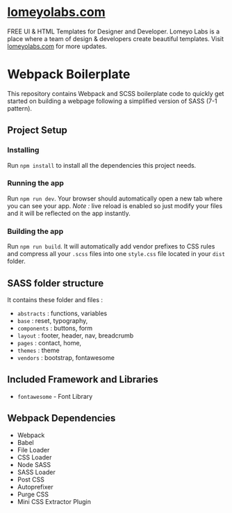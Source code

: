 # [lomeyolabs.com](https://lomeyolabs.com)
FREE UI & HTML Templates for Designer and Developer. Lomeyo Labs is a place where a team of design & developers create beautiful templates. Visit [lomeyolabs.com](https://lomeyolabs.com) for more updates.

# Webpack Boilerplate
This repository contains Webpack and SCSS boilerplate code to quickly get started on building a webpage following a simplified version of SASS (7-1 pattern).


## Project Setup
### Installing
Run `npm install` to install all the dependencies this project needs. 

### Running the app
Run `npm run dev`. Your browser should automatically open a new tab where you can see your app.
*Note :* live reload is enabled so just modify your files and it will be reflected on the app instantly.

### Building the app
Run `npm run build`. It will automatically add vendor prefixes to CSS rules and compress all your `.scss` files into one `style.css` file located in your `dist` folder.


## SASS folder structure
It contains these folder and files : 

- `abstracts` : functions, variables
- `base` : reset, typography,
- `components` : buttons, form
- `layout` : footer, header, nav, breadcrumb
- `pages` : contact, home,
- `themes` : theme
- `vendors` : bootstrap, fontawesome


## Included Framework and Libraries
- `fontawesome` - Font Library


## Webpack Dependencies
- Webpack
- Babel
- File Loader
- CSS Loader
- Node SASS
- SASS Loader
- Post CSS 
- Autoprefixer
- Purge CSS
- Mini CSS Extractor Plugin




